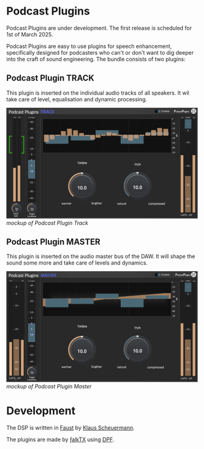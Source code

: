 # Podcast Plugins
Podcast Plugins are under development. The first release is scheduled for 1st of March 2025.

Podcast Plugins are easy to use plugins for speech enhancement, specifically designed for podcasters who can't or don't want to dig deeper into the craft of sound engineering.
The bundle consists of two plugins:

## Podcast Plugin TRACK
This plugin is inserted on the individual audio tracks of all speakers. It wil take care of level, equalisation and dynamic processing.

![Plugin GUI](./gui/PodcastPlugin_Track_Mockup.png) *mockup of Podcast Plugin Track*


## Podcast Plugin MASTER
This plugin is inserted on the audio master bus of the DAW. It will shape the sound some more and take care of levels and dynamics.

![Plugin GUI](./gui/PodcastPlugin_Master_Mockup.png) *mockup of Podcast Plugin Master*

# Development
The DSP is written in [Faust](https://faust.grame.fr) by [Klaus Scheuermann](https://4ohm.de).

The plugins are made by [ƒalkTX](https://github.com/falkTX) using [DPF](https://github.com/DISTRHO/DPF).